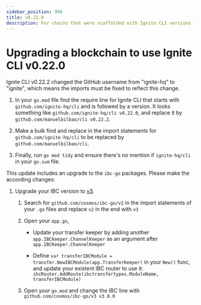 ```yaml
---
sidebar_position: 996
title: v0.22.0
description: For chains that were scaffolded with Ignite CLI versions lower than v0.22.0, changes are required to use Ignite CLI v0.22.0.
---
```


# Upgrading a blockchain to use Ignite CLI v0.22.0

Ignite CLI v0.22.2 changed the GitHub username from "ignite-hq" to "ignite", which means the imports must be fixed to
reflect this change.

1. In your `go.mod` file find the require line for Ignite CLI that starts with `github.com/ignite-hq/cli` and is
   followed by a version.
   It looks something like `github.com/ignite-hq/cli v0.22.0`, and replace it by `github.com/manuelbilbao/cli v0.22.2`.

2. Make a bulk find and replace in the import statements for `github.com/ignite-hq/cli` to be replaced
   by `github.com/manuelbilbao/cli`.

3. Finally, run `go mod tidy` and ensure there's no mention if `ignite-hq/cli` in your `go.sum` file.

This update includes an upgrade to the `ibc-go` packages. Please make the according changes:

1. Upgrade your IBC version to [v3](https://github.com/cosmos/ibc-go/releases/tag/v3.0.0).

    1. Search for `github.com/cosmos/ibc-go/v2` in the import statements of your `.go` files and replace `v2` in the end
       with `v3`

    1. Open your `app.go`,

        - Update your transfer keeper by adding another `app.IBCKeeper.ChannelKeeper` as an argument
          after `app.IBCKeeper.ChannelKeeper`

        - Define `var transferIBCModule = transfer.NewIBCModule(app.TransferKeeper)` in your `New()` func, and update
          your existent IBC router to use it: `ibcRouter.AddRoute(ibctransfertypes.ModuleName, transferIBCModule)`

    3. Open your `go.mod` and change the IBC line with `github.com/cosmos/ibc-go/v3 v3.0.0`
